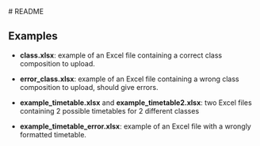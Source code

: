 # README

## Examples

* **class.xlsx**: example of an Excel file containing a correct class composition to upload.

* **error\_class.xlsx**: example of an Excel file containing a wrong class composition to upload, should give errors.

* **example\_timetable.xlsx** and **example\_timetable2.xlsx**: two Excel files containing 2 possible timetables for 2 different classes

* **example\_timetable\_error.xlsx**: example of an Excel file with a wrongly formatted timetable.
